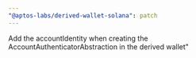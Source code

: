 ```yaml
---
"@aptos-labs/derived-wallet-solana": patch
---
```


Add the accountIdentity when creating the AccountAuthenticatorAbstraction in the derived wallet"
